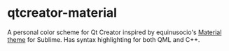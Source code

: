 # qtcreator-material
A personal color scheme for Qt Creator inspired by equinusocio's [Material theme](https://github.com/equinusocio/material-theme) for Sublime.
Has syntax highlighting for both QML and C++.
